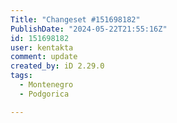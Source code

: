 ```yaml
---
Title: "Changeset #151698182"
PublishDate: "2024-05-22T21:55:16Z"
id: 151698182
user: kentakta
comment: update
created_by: iD 2.29.0
tags:
  - Montenegro
  - Podgorica

---
```

